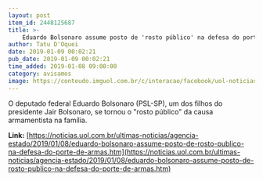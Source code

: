 ```yaml
---
layout: post
item_id: 2448125687
title: >-
    Eduardo Bolsonaro assume posto de 'rosto público' na defesa do porte de armas
author: Tatu D'Oquei
date: 2019-01-09 00:02:21
pub_date: 2019-01-09 00:02:21
time_added: 2019-01-08 09:00:00
category: avisamos
image: https://conteudo.imguol.com.br/c/interacao/facebook/uol-noticias-600px.jpg
---
```


O deputado federal Eduardo Bolsonaro (PSL-SP), um dos filhos do presidente Jair Bolsonaro, se tornou o "rosto público" da causa armamentista na família.

**Link:** [https://noticias.uol.com.br/ultimas-noticias/agencia-estado/2019/01/08/eduardo-bolsonaro-assume-posto-de-rosto-publico-na-defesa-do-porte-de-armas.htm](https://noticias.uol.com.br/ultimas-noticias/agencia-estado/2019/01/08/eduardo-bolsonaro-assume-posto-de-rosto-publico-na-defesa-do-porte-de-armas.htm)


